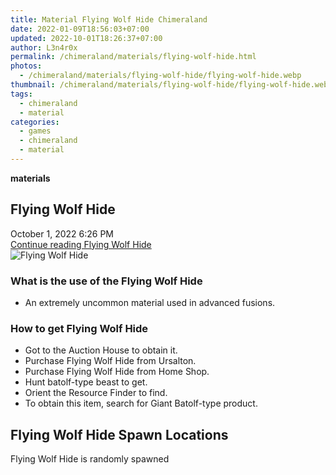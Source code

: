 ```yaml
---
title: Material Flying Wolf Hide Chimeraland
date: 2022-01-09T18:56:03+07:00
updated: 2022-10-01T18:26:37+07:00
author: L3n4r0x
permalink: /chimeraland/materials/flying-wolf-hide.html
photos:
  - /chimeraland/materials/flying-wolf-hide/flying-wolf-hide.webp
thumbnail: /chimeraland/materials/flying-wolf-hide/flying-wolf-hide.webp
tags:
  - chimeraland
  - material
categories:
  - games
  - chimeraland
  - material
---
```


<link
  rel="stylesheet"
  href="https://rawcdn.githack.com/dimaslanjaka/Web-Manajemen/870a349/css/bootstrap-5-3-0-alpha3-wrapper.css"
/>
<section id="bootstrap-wrapper">
  <div data-bs-theme="dark">
    <div
      class="row g-0 border rounded overflow-hidden flex-md-row mb-4 shadow-sm position-relative bg-dark text-light"
    >
      <div class="col p-4 d-flex flex-column position-static">
        <strong class="d-inline-block mb-2 text-success">materials</strong>
        <h2 class="mb-0">Flying Wolf Hide</h2>
        <div class="mb-1 text-muted">October 1, 2022 6:26 PM</div>
        <a
          href="/chimeraland/materials/flying-wolf-hide.html"
          class="stretched-link d-none text-primary"
          >Continue reading Flying Wolf Hide</a
        >
      </div>
      <div class="col-auto d-none d-md-block d-lg-block">
        <img
          src="https://www.webmanajemen.com/chimeraland/materials/flying-wolf-hide/flying-wolf-hide.webp"
          alt="Flying Wolf Hide"
        />
      </div>
    </div>
    <div class="row">
      <div class="col-lg-6 col-12 mb-2">
        <div class="card">
          <div class="card-body">
            <h3 class="card-title">What is the use of the Flying Wolf Hide</h3>
            <div class="card-text">
              <ul>
                <li>
                  An extremely uncommon material used in advanced fusions.
                </li>
              </ul>
            </div>
          </div>
        </div>
      </div>
      <div class="col-lg-6 col-12 mb-2">
        <div class="card">
          <div class="card-body">
            <h3 class="card-title">How to get Flying Wolf Hide</h3>
            <div class="card-text">
              <ul>
                <li>Got to the Auction House to obtain it.</li>
                <li>Purchase Flying Wolf Hide from Ursalton.</li>
                <li>Purchase Flying Wolf Hide from Home Shop.</li>
                <li>Hunt batolf-type beast to get.</li>
                <li>Orient the Resource Finder to find.</li>
                <li>
                  To obtain this item, search for Giant Batolf-type product.
                </li>
              </ul>
            </div>
          </div>
        </div>
      </div>
      <div class="col-12 mb-2">
        <h2>Flying Wolf Hide Spawn Locations</h2>
        <p>Flying Wolf Hide is randomly spawned</p>
      </div>
    </div>
  </div>
</section>